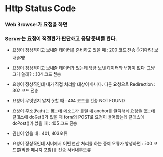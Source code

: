 # Http Status Code

### Web Browser가 요청을 하면

### Server는 요청이 적절한가 판단하고 응답 준비를 한다.

* 요청이 정상적이고 보내줄 데이터를 준비하고 있을 때 : 200 코드 전송
	✋기다려! 보내줄게!

* 요청이 정상적이고 보내줄 데이터가 있는데 방금 보낸 데이터와 변함이 없다. 
그냥 그거 쓸래? : 304 코드 전송

* 요청이 정상적인데 내가 직접 처리할 대상이 아니다. 다른 요청으로 Redirection : 302 코드 전송 

* 요청이 무엇인지 알지 못할 때 : 404 코드를 전송
	NOT FOUND

* 요청이 주소(Path)는 맞는데 메소드가 틀릴 때
anchor를 클릭해서 요청을 했는데 클래스에 doGet()가 없을 때
form의 POST로 요청이 들어왔는데 클래스에 doPost()가 없을 때
: 405 코드 전송

* 권한이 없을 때 : 401, 403오류

* 요청이 정상적인데 서버에서 어떤 연산 처리를 하는 중에 오류가 발생하면 : 500 코드(짤막한 메시지 포함)를 전송
	서버내부오류

